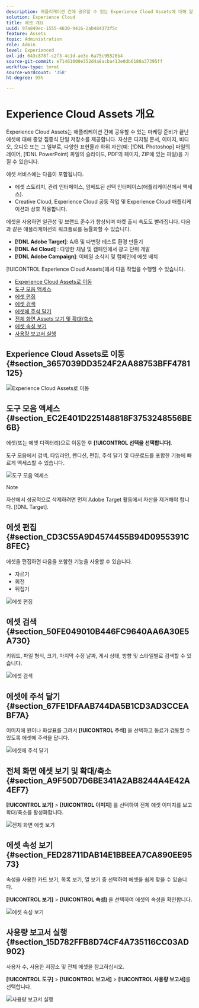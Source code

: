 ```yaml
---
description: 애플리케이션 간에 공유할 수 있는 Experience Cloud Assets에 대해 알아보십시오.
solution: Experience Cloud
title: 에셋 개요
uuid: 97a849ec-1555-4630-9416-2ab484373f5c
feature: Assets
topic: Administration
role: Admin
level: Experienced
exl-id: 643c878f-c2f3-4c1d-ae3e-6a75c95520b4
source-git-commit: e71461000e352d4a8acba413e0db6180a37395ff
workflow-type: tm+mt
source-wordcount: '358'
ht-degree: 95%

---
```


# Experience Cloud Assets 개요

Experience Cloud Assets는 애플리케이션 간에 공유할 수 있는 마케팅 준비가 끝난 에셋에 대해 중앙 집중식 단일 저장소를 제공합니다. 자산은 디지털 문서, 이미지, 비디오, 오디오 또는 그 일부로, 다양한 표현물과 하위 자산(예: [!DNL Photoshop] 파일의 레이어, [!DNL PowerPoint] 파일의 슬라이드, PDF의 페이지, ZIP에 있는 파일)을 가질 수 있습니다.

에셋 서비스에는 다음이 포함됩니다.

* 에셋 스토리지, 관리 인터페이스, 임베드된 선택 인터페이스(애플리케이션에서 액세스).
* Creative Cloud, Experience Cloud 공동 작업 및 Experience Cloud 애플리케이션과 상호 작용합니다.

에셋을 사용하면 일관성 및 브랜드 준수가 향상되며 마켓 출시 속도도 빨라집니다. 다음과 같은 애플리케이션의 워크플로를 능률화할 수 있습니다.

* **[!DNL Adobe Target]**: A/B 및 다변량 테스트 환경 만들기
* **[!DNL Ad Cloud]** : 다양한 채널 및 캠페인에서 광고 단위 개발
* **[!DNL Adobe Campaign]**: 이메일 소식지 및 캠페인에 에셋 배치

[!UICONTROL Experience Cloud Assets]에서 다음 작업을 수행할 수 있습니다.

* [Experience Cloud Assets로 이동](experience-cloud-assets.md#section_3657039DD3524F2AA88753BFF4781125)
* [도구 모음 액세스](experience-cloud-assets.md#section_EC2E401D225148818F3753248556BE6B)
* [에셋 편집](experience-cloud-assets.md#section_CD3C55A9D4574455B94D0955391C8FEC)
* [에셋 검색](experience-cloud-assets.md#section_50FE049010B446FC9640AA6A30E5A730)
* [에셋에 주석 달기](experience-cloud-assets.md#section_67FE1DFAAB744DA5B1CD3AD3CCEABF7A)
* [전체 화면 Assets 보기 및 확대/축소](experience-cloud-assets.md#section_A9F50D7D6BE341A2AB8244A4E42A4EF7)
* [에셋 속성 보기](experience-cloud-assets.md#section_FED28711DAB14E1BBEEA7CA890EE9573)
* [사용량 보고서 실행](experience-cloud-assets.md#section_15D782FFB8D74CF4A735116CC03AD902)

## Experience Cloud Assets로 이동 {#section_3657039DD3524F2AA88753BFF4781125}

![Experience Cloud Assets로 이동](assets/asset-nav.png)

## 도구 모음 액세스 {#section_EC2E401D225148818F3753248556BE6B}

에셋(또는 에셋 디렉터리)으로 이동한 후 **[!UICONTROL 선택을 선택합니다]**.

도구 모음에서 검색, 타임라인, 렌디션, 편집, 주석 달기 및 다운로드를 포함한 기능에 빠르게 액세스할 수 있습니다.

![도구 모음 액세스](assets/asset-tools.png)

>[!NOTE]
>
>자산에서 성공적으로 삭제하려면 먼저 Adobe Target 활동에서 자산을 제거해야 합니다. [!DNL Target].

## 에셋 편집 {#section_CD3C55A9D4574455B94D0955391C8FEC}

에셋을 편집하면 다음을 포함한 기능을 사용할 수 있습니다.

* 자르기
* 회전
* 뒤집기

![에셋 편집](assets/asset-edit.png)

## 에셋 검색 {#section_50FE049010B446FC9640AA6A30E5A730}

키워드, 파일 형식, 크기, 마지막 수정 날짜, 게시 상태, 방향 및 스타일별로 검색할 수 있습니다.

![에셋 검색](assets/asset-search.png)

## 에셋에 주석 달기 {#section_67FE1DFAAB744DA5B1CD3AD3CCEABF7A}

이미지에 원이나 화살표를 그려서 **[!UICONTROL 주석]** 을 선택하고 동료가 검토할 수 있도록 에셋에 주석을 답니다.

![에셋에 주석 달기](assets/assets-annotate.png)

## 전체 화면 에셋 보기 및 확대/축소 {#section_A9F50D7D6BE341A2AB8244A4E42A4EF7}

**[!UICONTROL 보기]** > **[!UICONTROL 이미지]** 를 선택하여 전체 에셋 이미지를 보고 확대/축소를 활성화합니다.

![전체 화면 에셋 보기](assets/asset-zoom.png)

## 에셋 속성 보기 {#section_FED28711DAB14E1BBEEA7CA890EE9573}

속성을 사용한 카드 보기, 목록 보기, 열 보기 중 선택하여 에셋을 쉽게 찾을 수 있습니다.

**[!UICONTROL 보기]** > **[!UICONTROL 속성]** 을 선택하여 에셋의 속성을 확인합니다.

![에셋 속성 보기](assets/asset-properties.png)

## 사용량 보고서 실행 {#section_15D782FFB8D74CF4A735116CC03AD902}

사용자 수, 사용한 저장소 및 전체 에셋을 참고하십시오.

**[!UICONTROL 도구]** > **[!UICONTROL 보고서]** > **[!UICONTROL 사용량 보고서]**&#x200B;를 선택합니다.

![사용량 보고서 실행](assets/assets-usage-report.png)
